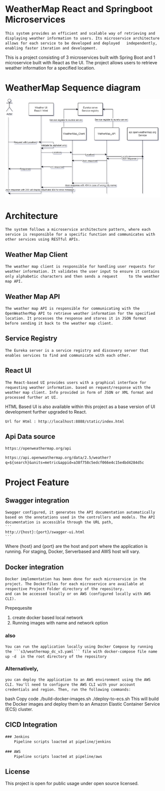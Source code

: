 # WeatherMap React and Springboot Microservices
    This system provides an efficient and scalable way of retrieving and displaying weather information to users. Its microservice architecture allows for each service to be developed and deployed   independently, enabling faster iteration and development.
  This is a project consisting of 3 microservices built with Spring Boot and 1 microservice built with React as the UI. The project allows users to retrieve weather information for a specified       location.

# WeatherMap Sequence diagram
![WeatherMapSequence](https://github.com/kumrajbiz/WatherMapMicroserviceReacttV2/blob/prod/WeatherMapSequence.png)

# Architecture
    The system follows a microservice architecture pattern, where each service is responsible for a specific function and communicates with other services using RESTful APIs.

## Weather Map Client
    The weather map client is responsible for handling user requests for weather information. It validates the user input to ensure it contains only alphabetic characters and then sends a request     to the weather map API.

## Weather Map API
    The weather map API is responsible for communicating with the OpenWeatherMap API to retrieve weather information for the specified location. It processes the response and stores it in JSON format before sending it back to the weather map client.

## Service Registry
    The Eureka server is a service registry and discovery server that enables services to find and communicate with each other.

## React UI
    The React-based UI provides users with a graphical interface for requesting weather information. based on request/response with the weather map client. Info provided in form of JSON or XML format and processed further at UI.
HTML Based UI is also available within this project as a base version of UI development further upgraded to React. 
```
Url for Html : http://localhost:8888/static/index.html
```
## Api Data source
```
https://openweathermap.org/api
```
```
https://api.openweathermap.org/data/2.5/weather?q=${search}&units=metric&appid=a38f758c5edcf066e4c15e4bd4284d5c
```

# Project Feature 

## Swagger integration 
    Swagger configured, it generates the API documentation automatically based on the annotations used in the controllers and models. The API documentation is accessible through the URL path,
    ```
    http://{host}:{port}/swagger-ui.html
    ```
 Where {host} and {port} are the host and port where the application is running.
 For staging, Docker, Serverbased and AWS host will vary.

## Docker integration 

    Docker implementation has been done for each microservice in the project. The Dockerfiles for each microservice are available at respective Project Folder directory of the repository.
    and can be accessed locally or on AWS (configured locally with AWS CLI). 
Prepequesite 
1. create docker based local network
2. Running images with name and network option

### also

    You can run the application locally using Docker Compose by running the ```s3/weathermap_dc_v3.yaml``` file with docker-compose file name up -d  in the root directory of the repository

### Alternatively,

    you can deploy the application to an AWS environment using the AWS CLI. You'll need to configure the AWS CLI with your account credentials and region. Then, run the following commands:

bash
Copy code
./build-docker-images.sh
./deploy-to-ecs.sh
This will build the Docker images and deploy them to an Amazon Elastic Container Service (ECS) cluster.


## CICD Integration
    ### Jenkins
        Pipeline scripts loacted at pipeline/jenkins
        
    ### AWS
        Pipeline scripts loacted at pipeline/aws


## License

This project is open for public usage under open source licensed.
